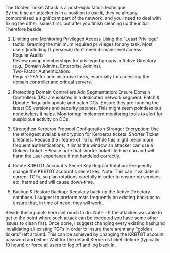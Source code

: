 The Golden Ticket Attack is a post-exploitation technique.   
By the time an attacker is in a position to use it, they've already compromised a significant part of the network.
and youll need to deal with fixing the other issues first.
but after you finish cleaning up the initial 
Therefore beside:   
1. Limiting and Monitoring Privileged Access
    Using the "Least Privilege" tactic:
     Granting the minimum required privileges for any task. Most users (including IT personal) don't need domain-level access.   
    Regular Audits:   
     Review group memberships for privileged groups in Active Directory (e.g., Domain Admins, Enterprise Admins).   
    Two-Factor Authentication:   
     Require 2FA for administrative tasks, especially for accessing the domain controller and critical servers.   
   
2. Protecting Domain Controllers
    Add Segmentation:
     Ensure Domain Controllers (DC) are isolated in a dedicated network segment.
    Patch & Update:
     Regularly update and patch DCs. Ensure they are running the latest OS versions and security patches.
     This might seem pointless but nonetheless it helps.
    Monitoring:
     Implement monitoring tools to alert for suspicious activity on DCs.

3. Strengthen Kerberos Protocol Configuration
    Stronger Encryption:
     Use the strongest available encryption for Kerberos tickets.
    Shorter Ticket Lifetimes:
     Reduce the lifetime of TGTs. While this might mean more frequent authentications, it limits the window an attacker can use a Golden Ticket.
     *Please note that shorter ticket life time can and will harm the user experiance if not handeled correctly.
   
4. Rotate KRBTGT Account's Secret Key
    Regular Rotation:
     Frequently change the KRBTGT account's secret key.
     Note: This can invalidate all current TGTs, so plan rotations carefully in order to ensure no services etc. harmed and will cause down-time.
   
5. Backup & Restore
    Backup: Regularly back up the Active Directory database.
    I suggest to preform tests frequently on existing backups to ensure that, in time of need, they will work.

Beside these points here isnt much to do.
Note -
If the attacker was able to get to the point where such attack can be executed you have some other issues to clean first.
Once done, I suggest changing every existing hash,and invalidating all existing TGTs in order to insure there arent any "golden tickets" left around.
This can be achieved by changing the KRBTGT account password and either Wait for the default Kerberos ticket lifetime (typically 10 hours) or force all users to log off and log back in.
